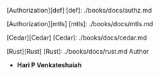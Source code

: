 
[Authorization][def]
[def]: ./books/docs/authz.md

[Authorization][mtls]
[mtls]: ./books/docs/mtls.md 

[Cedar][Cedar]
[Cedar]: ./books/docs/cedar.md

[Rust][Rust]
[Rust]: ./books/docs/rust.md
Author
* **Hari P Venkateshaiah** 

